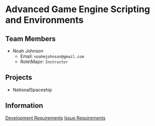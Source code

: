 # Advanced Game Engine Scripting and Environments

## Team Members

- Noah Johnson
    - Email: `noahmjohnson@gmail.com`
    - Role\Major: `Instructor`

## Projects
- NationalSpaceship <a href="https://github.com/IAMColumbia/NationalSpaceship.git"><i class="fa fa-git-square"></i></a>

## Information
<a href="development.md" title="Development">Development Requirements</a>
<a href="issue_requirements.md" title="Issue Requirements">Issue Requirements</a>
